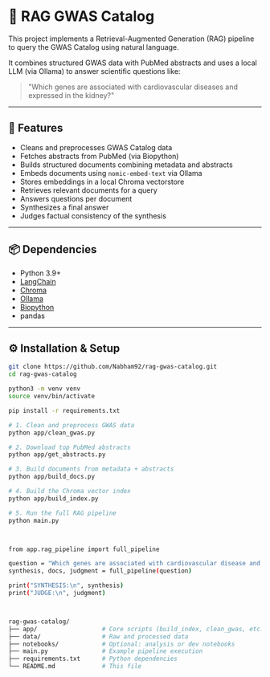 # 🧬 RAG GWAS Catalog

This project implements a Retrieval-Augmented Generation (RAG) pipeline to query the GWAS Catalog using natural language.

It combines structured GWAS data with PubMed abstracts and uses a local LLM (via Ollama) to answer scientific questions like:

> "Which genes are associated with cardiovascular diseases and expressed in the kidney?"

---

## 🚀 Features

- Cleans and preprocesses GWAS Catalog data
- Fetches abstracts from PubMed (via Biopython)
- Builds structured documents combining metadata and abstracts
- Embeds documents using `nomic-embed-text` via Ollama
- Stores embeddings in a local Chroma vectorstore
- Retrieves relevant documents for a query
- Answers questions per document
- Synthesizes a final answer
- Judges factual consistency of the synthesis

---

## 📦 Dependencies

- Python 3.9+
- [LangChain](https://github.com/langchain-ai/langchain)
- [Chroma](https://www.trychroma.com/)
- [Ollama](https://ollama.com/)
- [Biopython](https://biopython.org/)
- pandas

---

## ⚙️ Installation & Setup

```bash
git clone https://github.com/Nabham92/rag-gwas-catalog.git
cd rag-gwas-catalog

python3 -m venv venv
source venv/bin/activate

pip install -r requirements.txt

# 1. Clean and preprocess GWAS data
python app/clean_gwas.py

# 2. Download top PubMed abstracts
python app/get_abstracts.py

# 3. Build documents from metadata + abstracts
python app/build_docs.py

# 4. Build the Chroma vector index
python app/build_index.py

# 5. Run the full RAG pipeline
python main.py



from app.rag_pipeline import full_pipeline

question = "Which genes are associated with cardiovascular disease and expressed in the kidney?"
synthesis, docs, judgment = full_pipeline(question)

print("SYNTHESIS:\n", synthesis)
print("JUDGE:\n", judgment)



rag-gwas-catalog/
├── app/                  # Core scripts (build_index, clean_gwas, etc.)
├── data/                 # Raw and processed data
├── notebooks/            # Optional: analysis or dev notebooks
├── main.py               # Example pipeline execution
├── requirements.txt      # Python dependencies
└── README.md             # This file
